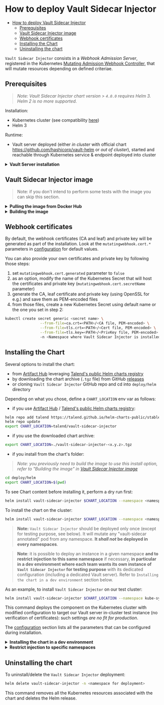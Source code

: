 # How to deploy Vault Sidecar Injector

- [How to deploy Vault Sidecar Injector](#how-to-deploy-vault-sidecar-injector)
  - [Prerequisites](#prerequisites)
  - [Vault Sidecar Injector image](#vault-sidecar-injector-image)
  - [Webhook certificates](#webhook-certificates)
  - [Installing the Chart](#installing-the-chart)
  - [Uninstalling the chart](#uninstalling-the-chart)

`Vault Sidecar Injector` consists in a *Webhook Admission Server*, registered in the Kubernetes [Mutating Admission Webhook Controller](https://kubernetes.io/docs/reference/access-authn-authz/extensible-admission-controllers/#admission-webhooks), that will mutate resources depending on defined criteriae.

## Prerequisites

> *Note: Vault Sidecar Injector chart version > `4.0.0` requires Helm 3. Helm 2 is no more supported.*

Installation:

- Kubernetes cluster (see compatibility [here](../README.md#kubernetes-compatibility))
- Helm 3

Runtime:

- Vault server deployed (either *in cluster* with official chart <https://github.com/hashicorp/vault-helm> or *out of cluster*), started and reachable through Kubernetes service & endpoint deployed into cluster

<details>
<summary>
<b>Vault Server installation</b>
</summary>

> **Note:** this step is optional if you already have a running Vault server. This section helps you setup a test Vault server with ready to use configuration.

We will install a test Vault server in Kubernetes cluster but an external, out of cluster, Vault server can also be used. Note that we will install Vault server in *dev mode* below, do not use this setup in production.

Using HashiCorp's Vault Helm chart:

```bash
git clone https://github.com/hashicorp/vault-helm.git
cd vault-helm
git checkout v0.7.0
helm install vault . --set injector.enabled=false --set server.dev.enabled=true --set ui.enabled=true --set ui.serviceType="NodePort"
```

Then init Vault server with our test config:

```bash
# Check status
kubectl exec -it vault-0 -- vault status
kubectl logs vault-0

# Set up needed auth methods, secrets engines, policies, roles and secrets
cd vault-sidecar-injector/deploy/vault
./init-dev-vault-server.sh
```
</details>

## Vault Sidecar Injector image

> Note: if you don't intend to perform some tests with the image you can skip this section.

<details>
<summary>
<b>Pulling the image from Docker Hub</b>
</summary>

Official Docker images are published on [Talend's public Docker Hub](https://hub.docker.com/r/talend/vault-sidecar-injector) repository for each `Vault Sidecar Injector` release. Provided Helm chart will pull the image automatically if needed.  

For manual pull of a specific tag:

```bash
docker pull talend/vault-sidecar-injector:<tag>
```
</details>

<details>
<summary>
<b>Building the image</b>
</summary>

A [Dockerfile](../Dockerfile) is also provided to both compile `Vault Sidecar Injector` and build the image locally if you prefer.

Just run following command:

```bash
make image
```

> Note: if you have Go installed on your machine, you can use `make image-from-build` instead. You need Golang 1.14 or higher.

</details>

## Webhook certificates

By default, the webhook certificates (CA and leaf) and private key will be generated as part of the installation. Look at the `mutatingwebhook.cert.*` parameters in [configuration](Configuration.md) for default values.

You can also provide your own certificates and private key by following those steps:

1) set `mutatingwebhook.cert.generated` parameter to `false`
2) as an option, modify the name of the Kubernetes Secret that will host the certificates and private key (`mutatingwebhook.cert.secretName` parameter)
3) generate the CA, leaf certificate and private key (using OpenSSL for e.g.) and save them as PEM-encoded files
4) from those files, create a new Kubernetes Secret using default name or the one you set in step 2:

  ```sh
  kubectl create secret generic <secret name> \
                  --from-file=ca.crt=<PATH>/<CA file, PEM-encoded> \
                  --from-file=tls.crt=<PATH>/<Cert file, PEM-encoded> \
                  --from-file=tls.key=<PATH>/<PrivKey file, PEM-encoded>
                  -n <Namespace where Vault Sidecar Injector is installed>
  ```

## Installing the Chart

Several options to install the chart:

- from [Artifact Hub](https://artifacthub.io/packages/helm/talend/vault-sidecar-injector) leveraging [Talend's public Helm charts registry](https://talend.github.io/helm-charts-public)
- by downloading the chart archive (`.tgz` file) from GitHub [releases](https://github.com/Talend/vault-sidecar-injector/releases)
- or cloning `Vault Sidecar Injector` GitHub repo and cd into `deploy/helm` directory

Depending on what you chose, define a `CHART_LOCATION` env var as follows:

- if you use [Artifact Hub](https://artifacthub.io/packages/helm/talend/vault-sidecar-injector) / [Talend's public Helm charts registry](https://talend.github.io/helm-charts-public):

```bash
helm repo add talend https://talend.github.io/helm-charts-public/stable
helm repo update
export CHART_LOCATION=talend/vault-sidecar-injector
```

- if you use the downloaded chart archive:

```bash
export CHART_LOCATION=./vault-sidecar-injector-<x.y.z>.tgz
```

- if you install from the chart's folder:

> *Note: you previously need to build the image to use this install option, refer to "Building the image" in [Vault Sidecar Injector image](#vault-sidecar-injector-image)*

```bash
cd deploy/helm
export CHART_LOCATION=$(pwd)
```

To see Chart content before installing it, perform a dry run first:

```bash
helm install vault-sidecar-injector $CHART_LOCATION --namespace <namespace for deployment> --set vault.addr=<Vault server address> --debug --dry-run
```

To install the chart on the cluster:

```bash
helm install vault-sidecar-injector $CHART_LOCATION --namespace <namespace for deployment> --set vault.addr=<Vault server address>
```

> **Note:** `Vault Sidecar Injector` should be deployed only once (except for testing purpose, see below). It will mutate any "vault-sidecar annotated" pod from any namespace. **It *shall not* be deployed in every namespaces**.

>**Note**: it is possible to deploy an instance in a given namespace **and to restrict injection to this same namespace** if necessary, **in particular in a dev environment where each team wants its own instance of `Vault Sidecar Injector` for testing purpose** with its dedicated configuration (including a dedicated Vault server). Refer to `Installing the chart in a dev environment` section below.

As an example, to install `Vault Sidecar Injector` on our test cluster:

```bash
helm install vault-sidecar-injector $CHART_LOCATION --namespace kube-system --set vault.addr=http://vault:8200 --set vault.ssl.verify=false
```

This command deploys the component on the Kubernetes cluster with modified configuration to target our Vault server in-cluster test instance (no verification of certificates): such settings *are no fit for production*.

The [configuration](Configuration.md) section lists all the parameters that can be configured during installation.

<details>
<summary>
<b>Installing the chart in a dev environment</b>
</summary>

In a dev environment, you may want to install your own test instance of `Vault Sidecar Injector`, connected to your own Vault server and limiting injection to a given namespace. To do so, use following options:

```bash
helm install vault-sidecar-injector $CHART_LOCATION --namespace <your dev namespace> --set vault.addr=<your dev Vault server address> --set mutatingwebhook.namespaceSelector.namespaced=true
```

And then **add a label on your namespace** as follows (if not done, no injection will be performed):

```bash
kubectl label namespace <your dev namespace> vault-injection=<your dev namespace> --overwrite

# check label on namespace
kubectl get namespace -L vault-injection
```
</details>

<details>
<summary>
<b>Restrict injection to specific namespaces</b>
</summary>

By default `Vault Sidecar Injector` monitors all namespaces (except `kube-system` and `kube-public`) and looks after annotations in submitted pods.

If you want to strictly control the list of namespaces where injection is allowed, set value `mutatingwebhook.namespaceSelector.boolean=true` when installing the chart as follows:

```bash
helm install vault-sidecar-injector $CHART_LOCATION --namespace <namespace for deployment> --set vault.addr=<Vault server address> --set mutatingwebhook.namespaceSelector.boolean=true
```

Then apply label `vault-injection=enabled` on **all** required namespaces:

```bash
kubectl label namespace <namespace> vault-injection=enabled

# check label on namespace
kubectl get namespace -L vault-injection
```
</details>

## Uninstalling the chart

To uninstall/delete the `Vault Sidecar Injector` deployment:

```bash
helm delete vault-sidecar-injector -n <namespace for deployment>
```

This command removes all the Kubernetes resources associated with the chart and deletes the Helm release.
